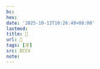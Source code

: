 ```yaml
---
bc:
hex:
date: '2025-10-13T10:26:49+08:00'
lastmod:
title: 􀬙
url: 􀬙
tags: [牙]
src: DCCV
note:
---
```

